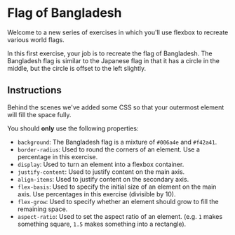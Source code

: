 # Flag of Bangladesh

Welcome to a new series of exercises in which you'll use flexbox to recreate various world flags.

In this first exercise, your job is to recreate the flag of Bangladesh. The Bangladesh flag is similar to the Japanese flag in that it has a circle in the middle, but the circle is offset to the left slightly.

## Instructions

Behind the scenes we've added some CSS so that your outermost element will fill the space fully.

You should **only** use the following properties:

- `background`: The Bangladesh flag is a mixture of `#006a4e` and `#f42a41`.
- `border-radius`: Used to round the corners of an element. Use a percentage in this exercise.
- `display`: Used to turn an element into a flexbox container.
- `justify-content`: Used to justify content on the main axis.
- `align-items`: Used to justify content on the secondary axis.
- `flex-basis`: Used to specify the initial size of an element on the main axis. Use percentages in this exercise (divisible by 10).
- `flex-grow`: Used to specify whether an element should grow to fill the remaining space.
- `aspect-ratio`: Used to set the aspect ratio of an element. (e.g. `1` makes something square, `1.5` makes something into a rectangle).
